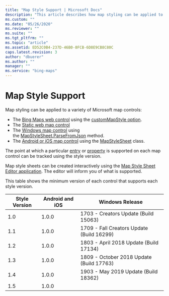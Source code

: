 ```yaml
---
title: "Map Style Support | Microsoft Docs"
description: "This article describes how map styling can be applied to a variety of Microsoft map controls, as well as a table that shows the minimum version of each control that supports each style version."
ms.custom: ""
ms.date: "05/26/2020"
ms.reviewer: ""
ms.suite: ""
ms.tgt_pltfrm: ""
ms.topic: "article"
ms.assetid: ED52C0B4-237D-46B0-8FCB-6D8E9CB8C80C
caps.latest.revision: 3
author: "dbuerer"
ms.author: ""
manager: ""
ms.service: "bing-maps"
---
```

# Map Style Support

Map styling can be applied to a variety of Microsoft map controls:
* The [Bing Maps web control](../v8-web-control/index.md) using the [customMapStyle option](../v8-web-control/map-control-api/mapoptions-object.md).
* The [Static web map control](../rest-services/imagery/get-a-static-map.md)
* The [Windows map control](/uwp/api/windows.ui.xaml.controls.maps.mapcontrol) using the [MapStyleSheet.ParseFromJson](/uwp/api/windows.ui.xaml.controls.maps.mapstylesheet.parsefromjson#Windows_UI_Xaml_Controls_Maps_MapStyleSheet_ParseFromJson_System_String_) method.
* The [Android or iOS map control](../sdk-native/index.md) using the [MapStyleSheet](../sdk-native/map-control-api/mapstylesheet-class.md) class.

The point at which a particular [entry] or [property] is supported on each map control can be tracked using the style version.  

Map style sheets can be created interactively using the [Map Style Sheet Editor application](https://www.microsoft.com/store/productId/9NBHTCJT72FT). The editor will inform you of what is supported.

This table shows the minimum version of each control that supports each style version.

| Style Version | Android and iOS | Windows Release                            |
|---------------|-----------------|--------------------------------------------|
|  1.0          |  1.0.0          |  1703 - Creators Update (Build 15063)      |
|  1.1          |  1.0.0          |  1709 - Fall Creators Update (Build 16299) |
|  1.2          |  1.0.0          |  1803 - April 2018 Update (Build 17134)    |
|  1.3          |  1.0.0          |  1809 - October 2018 Update (Build 17763)  |
|  1.4          |  1.0.0          |  1903 - May 2019 Update (Build 18362)      |
|  1.5          |  1.0.0          |                                            |

[entry]: map-style-sheet-entries.md
[property]: map-style-sheet-entry-properties.md